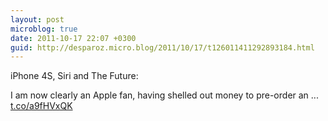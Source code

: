 ```yaml
---
layout: post
microblog: true
date: 2011-10-17 22:07 +0300
guid: http://desparoz.micro.blog/2011/10/17/t126011411292893184.html
---
```

iPhone 4S, Siri and The Future: 

I am now clearly an Apple fan, having shelled out money to pre-order an ... [t.co/a9fHVxQK](http://t.co/a9fHVxQK)
